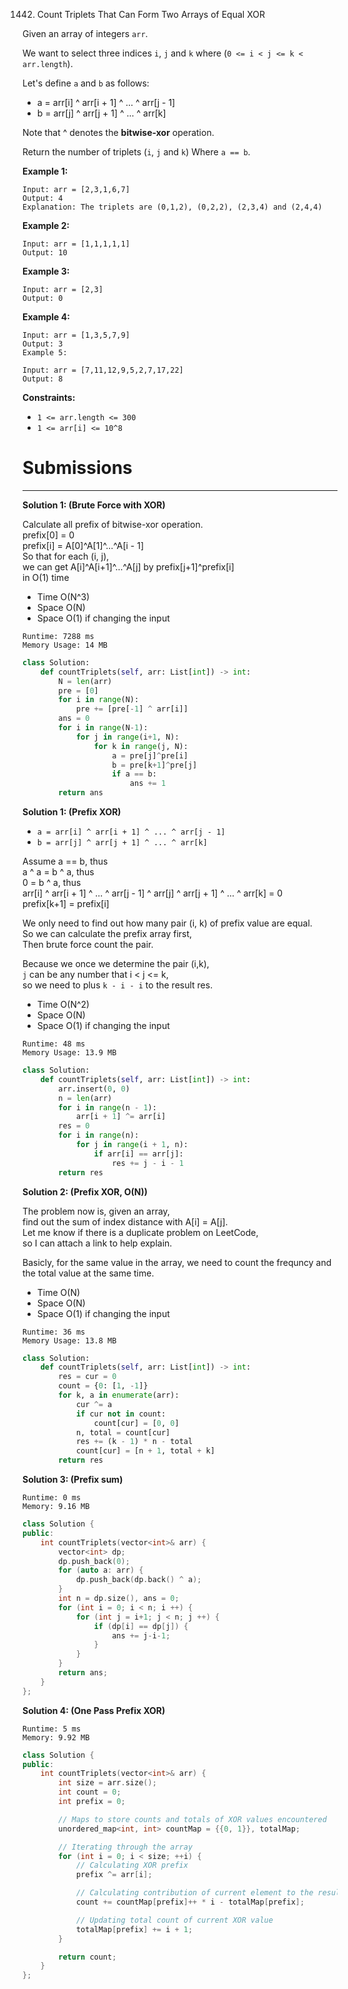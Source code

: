1442. Count Triplets That Can Form Two Arrays of Equal XOR

Given an array of integers `arr`.

We want to select three indices `i`, `j` and `k` where (`0 <= i < j <= k < arr.length`).

Let's define `a` and `b` as follows:

* a = arr[i] ^ arr[i + 1] ^ ... ^ arr[j - 1]
* b = arr[j] ^ arr[j + 1] ^ ... ^ arr[k]

Note that ^ denotes the **bitwise-xor** operation.

Return the number of triplets (`i`, `j` and `k`) Where `a == b`.

 

**Example 1:**
```
Input: arr = [2,3,1,6,7]
Output: 4
Explanation: The triplets are (0,1,2), (0,2,2), (2,3,4) and (2,4,4)
```

**Example 2:**
```
Input: arr = [1,1,1,1,1]
Output: 10
```

**Example 3:**
```
Input: arr = [2,3]
Output: 0
```

**Example 4:**
```
Input: arr = [1,3,5,7,9]
Output: 3
Example 5:

Input: arr = [7,11,12,9,5,2,7,17,22]
Output: 8
```

**Constraints:**

* `1 <= arr.length <= 300`
* `1 <= arr[i] <= 10^8`

# Submissions
---
**Solution 1: (Brute Force with XOR)**

Calculate all prefix of bitwise-xor operation.  
prefix[0] = 0  
prefix[i] = A[0]^A[1]^...^A[i - 1]  
So that for each (i, j),  
we can get A[i]^A[i+1]^...^A[j] by prefix[j+1]^prefix[i]  
in O(1) time

* Time O(N^3)
* Space O(N)
* Space O(1) if changing the input

```
Runtime: 7288 ms
Memory Usage: 14 MB
```
```python
class Solution:
    def countTriplets(self, arr: List[int]) -> int:
        N = len(arr)
        pre = [0]
        for i in range(N):
            pre += [pre[-1] ^ arr[i]]
        ans = 0
        for i in range(N-1):
            for j in range(i+1, N):
                for k in range(j, N):
                    a = pre[j]^pre[i]
                    b = pre[k+1]^pre[j]
                    if a == b:
                        ans += 1
        return ans
```

**Solution 1: (Prefix XOR)**

* `a = arr[i] ^ arr[i + 1] ^ ... ^ arr[j - 1]`
* `b = arr[j] ^ arr[j + 1] ^ ... ^ arr[k]`

Assume a == b, thus  
a ^ a = b ^ a, thus  
0 = b ^ a, thus  
arr[i] ^ arr[i + 1] ^ ... ^ arr[j - 1] ^ arr[j] ^ arr[j + 1] ^ ... ^ arr[k] = 0  
prefix[k+1] = prefix[i]

We only need to find out how many pair (i, k) of prefix value are equal.  
So we can calculate the prefix array first,  
Then brute force count the pair.  

Because we once we determine the pair (i,k),  
`j` can be any number that i < j <= k,  
so we need to plus `k - i - i` to the result res.

* Time O(N^2)
* Space O(N)
* Space O(1) if changing the input

```
Runtime: 48 ms
Memory Usage: 13.9 MB
```
```python
class Solution:
    def countTriplets(self, arr: List[int]) -> int:
        arr.insert(0, 0)
        n = len(arr)
        for i in range(n - 1):
            arr[i + 1] ^= arr[i]
        res = 0
        for i in range(n):
            for j in range(i + 1, n):
                if arr[i] == arr[j]:
                    res += j - i - 1
        return res
```

**Solution 2: (Prefix XOR, O(N))**

The problem now is, given an array,  
find out the sum of index distance with A[i] = A[j].  
Let me know if there is a duplicate problem on LeetCode,  
so I can attach a link to help explain.

Basicly, for the same value in the array,
we need to count the frequncy and the total value at the same time.

* Time O(N)
* Space O(N)
* Space O(1) if changing the input

```
Runtime: 36 ms
Memory Usage: 13.8 MB
```
```python
class Solution:
    def countTriplets(self, arr: List[int]) -> int:
        res = cur = 0
        count = {0: [1, -1]}
        for k, a in enumerate(arr):
            cur ^= a
            if cur not in count:
                count[cur] = [0, 0]
            n, total = count[cur]
            res += (k - 1) * n - total
            count[cur] = [n + 1, total + k]
        return res
```

**Solution 3: (Prefix sum)**
```
Runtime: 0 ms
Memory: 9.16 MB
```
```c++
class Solution {
public:
    int countTriplets(vector<int>& arr) {
        vector<int> dp;
        dp.push_back(0);
        for (auto a: arr) {
            dp.push_back(dp.back() ^ a);
        }
        int n = dp.size(), ans = 0;
        for (int i = 0; i < n; i ++) {
            for (int j = i+1; j < n; j ++) {
                if (dp[i] == dp[j]) {
                    ans += j-i-1;
                }
            }
        }
        return ans;
    }
};
```

**Solution 4: (One Pass Prefix XOR)**
```
Runtime: 5 ms
Memory: 9.92 MB
```
```c++
class Solution {
public:
    int countTriplets(vector<int>& arr) {
        int size = arr.size();
        int count = 0;
        int prefix = 0;

        // Maps to store counts and totals of XOR values encountered
        unordered_map<int, int> countMap = {{0, 1}}, totalMap;

        // Iterating through the array
        for (int i = 0; i < size; ++i) {
            // Calculating XOR prefix
            prefix ^= arr[i];

            // Calculating contribution of current element to the result
            count += countMap[prefix]++ * i - totalMap[prefix];

            // Updating total count of current XOR value
            totalMap[prefix] += i + 1;
        }

        return count;
    }
};
```

